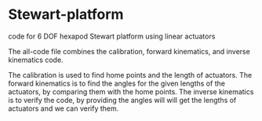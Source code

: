# Stewart-platform
code for 6 DOF hexapod Stewart platform using linear actuators

The all-code file combines the calibration, forward kinematics, and inverse kinematics code.

The calibration is used to find home points and the length of actuators.
The forward kinematics is to find the angles for the given lengths of the actuators, by comparing them with the home points.
The inverse kinematics is to verify the code, by providing the angles will will get the lengths of actuators and we can verify them.
